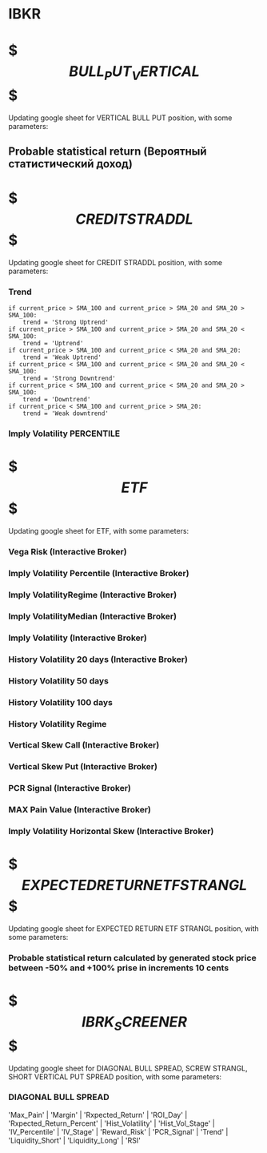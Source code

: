 # IBKR

# $$$      BULL_PUT_VERTICAL      $$$
Updating google sheet for VERTICAL BULL PUT position, with some parameters:
## Probable statistical return (Вероятный статистический доход)


# $$$      CREDIT STRADDL      $$$
Updating google sheet for CREDIT STRADDL position, with some parameters:
### Trend 
    if current_price > SMA_100 and current_price > SMA_20 and SMA_20 > SMA_100:
        trend = 'Strong Uptrend'
    if current_price > SMA_100 and current_price > SMA_20 and SMA_20 < SMA_100:
        trend = 'Uptrend'
    if current_price > SMA_100 and current_price < SMA_20 and SMA_20:
        trend = 'Weak Uptrend'
    if current_price < SMA_100 and current_price < SMA_20 and SMA_20 < SMA_100:
        trend = 'Strong Downtrend'
    if current_price < SMA_100 and current_price < SMA_20 and SMA_20 > SMA_100:
        trend = 'Downtrend'
    if current_price < SMA_100 and current_price > SMA_20:
        trend = 'Weak downtrend'
### Imply Volatility PERCENTILE


# $$$      ETF      $$$
Updating google sheet for ETF, with some parameters:
### Vega Risk (Interactive Broker)
### Imply Volatility Percentile (Interactive Broker)
### Imply VolatilityRegime (Interactive Broker)
### Imply VolatilityMedian (Interactive Broker)
### Imply Volatility (Interactive Broker)
### History Volatility 20 days (Interactive Broker)
### History Volatility 50 days
### History Volatility 100 days
### History Volatility Regime
### Vertical Skew Call (Interactive Broker)
### Vertical Skew Put (Interactive Broker)
### PCR Signal (Interactive Broker)
### MAX Pain Value (Interactive Broker)
### Imply Volatility Horizontal Skew (Interactive Broker)


# $$$      EXPECTED RETURN ETF STRANGL      $$$
Updating google sheet for EXPECTED RETURN ETF STRANGL position, with some parameters:
### Probable statistical return calculated by generated stock price between -50% and +100% prise in increments 10 cents

# $$$      IBRK_SCREENER      $$$
Updating google sheet for DIAGONAL BULL SPREAD, SCREW STRANGL, SHORT VERTICAL PUT SPREAD position, with some parameters:
### DIAGONAL BULL SPREAD
'Max_Pain' | 'Margin' | 'Rxpected_Return' | 'ROI_Day' | 'Rxpected_Return_Percent' | 'Hist_Volatility' | 'Hist_Vol_Stage' | 'IV_Percentile' | 'IV_Stage' | 'Reward_Risk' | 
'PCR_Signal' | 'Trend' | 'Liquidity_Short' | 'Liquidity_Long' | 'RSI'

